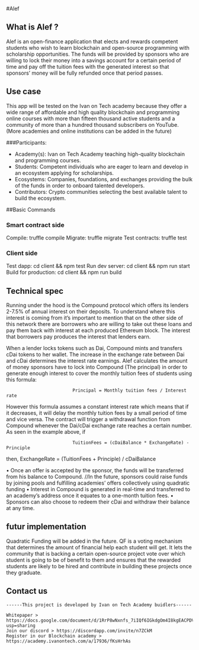 #Alef

## What is Alef ?
Alef is an open-finance application that elects and rewards competent students who wish to learn blockchain and open-source programming with scholarship opportunities. The funds will be provided by sponsors who are willing to lock their money into a savings account for a certain period of time and pay off the tuition fees with the generated interest so that sponsors’ money will be fully refunded once that period passes.

## Use case
This app will be tested on the Ivan on Tech academy because they offer a wide range of affordable and high quality blockchain and programming online courses with more than fifteen thousand active students and a community of more than a hundred thousand subscribers on YouTube. (More academies and online institutions can be added in the future)

###Participants:
* Academy(s): Ivan on Tech Academy teaching high-quality blockchain and programming courses.
* Students: Competent individuals who are eager to learn and develop in an ecosystem applying for scholarships.
* Ecosystems: Companies, foundations, and exchanges providing the bulk of the funds in order to onboard talented developers.
* Contributors: Crypto communities selecting the best available talent to build the ecosystem.

##Basic Commands

### Smart contract side
  Compile:              truffle compile
  Migrate:              truffle migrate
  Test contracts:       truffle test

### Client side
  Test dapp:            cd client && npm test
  Run dev server:       cd client && npm run start
  Build for production: cd client && npm run build


## Technical spec
Running under the hood is the Compound protocol which offers its lenders 2-7.5% of annual interest on their deposits. To understand where this interest is coming from it’s important to mention that on the other side of this network there are borrowers who are willing to take out these loans and pay them back with interest at each produced Ethereum block. The interest that borrowers pay produces the interest that lenders earn.

When a lender locks tokens such as Dai, Compound mints and transfers cDai tokens to her wallet. The increase in the exchange rate between Dai and cDai determines the interest rate earnings. Alef calculates the amount of money sponsors have to lock into Compound (The principal) in order to generate enough interest to cover the monthly tuition fees of students using this formula:

                             Principal = Monthly tuition fees / Interest rate                        

However this formula assumes a constant interest rate which means that if it decreases, it will delay the monthly tuition fees by a small period of time and vice versa. The contract will trigger a withdrawal function from Compound whenever the Dai/cDai exchange rate reaches a certain number. As seen in the example above, if 

                             TuitionFees = (cDaiBalance * ExchangeRate) - Principle
then, 
                             ExchangeRate = (TuitionFees + Principle) / cDaiBalance

• Once an offer is accepted by the sponsor, the funds will be transferred from his balance to Compound. //In the future, sponsors could raise funds by joining pools and fulfilling academies’ offers collectively using quadratic funding
• Interest in Compound is generated in real-time and transferred to an academy’s address once it equates to a one-month tuition fees.
• Sponsors can also choose to redeem their cDai and withdraw their balance at any time.

## futur implementation
Quadratic Funding will be added in the future. QF is a voting mechanism that determines the amount of financial help each student will get. It lets the community that is backing a certain open-source project vote over which student is going to be of benefit to them and ensures that the rewarded students are likely to be hired and contribute in building these projects once they graduate. 

## Contact us
    ------This project is developed by Ivan on Tech Academy buidlers------
    
    Whitepaper > https://docs.google.com/document/d/1RrP8wNxnfs_7iIQf6IGkdgOm4I8kgEACPDV9w8PO5mI/edit?usp=sharing
    Join our discord > https://discordapp.com/invite/n7ZCkM
    Register in our Blockchain academy > https://academy.ivanontech.com/a/17936/fKsHrhAs
    
    
    
    
    

